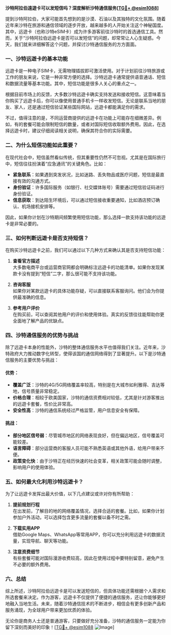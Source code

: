 **沙特阿拉伯遠遊卡可以发短信吗？深度解析沙特通信服务[[TG💪+ @esim1088](https://t.me/s/esim1088)]**

提到沙特阿拉伯，大家可能首先想到的是沙漠、石油以及其独特的文化氛围。随着近年来沙特在旅游和通信领域的逐步开放，越来越多的人开始关注这个神秘国度。其中，远遊卡（也称沙特eSIM卡）成为许多游客前往沙特时的首选通信工具。然而，关于“沙特阿拉伯远遊卡是否可以发短信”的问题，却常常让人心生疑惑。今天，我们就来详细解答这个问题，并探讨沙特通信服务的方方面面。

### 一、沙特远遊卡的基本功能

远遊卡是一种电子SIM卡，无需物理插拔即可激活使用。对于计划前往沙特旅游或工作的朋友来说，它是一种非常方便的选择。沙特远遊卡通常提供语音通话、短信和数据流量等基本功能。其中，短信功能是很多人关心的重点之一。

根据目前市场上的反馈，大多数沙特远遊卡确实支持发送和接收短信。这意味着当你购买了远遊卡后，你可以像使用普通手机卡一样收发短信。无论是联系当地的朋友、家人，还是通过短信验证某些国际网站，远遊卡都能满足你的需求。

不过，值得注意的是，不同运营商提供的远遊卡在功能上可能存在细微差异。例如，有的套餐可能会限制短信的数量，或者对国际短信收取额外费用。因此，在选择远遊卡时，建议仔细阅读相关说明，确保其符合你的实际需要。

### 二、为什么短信功能如此重要？

在现代社会中，短信虽然看似传统，但其重要性仍然不可忽视。尤其是在国际旅行中，短信往往扮演着“应急通讯”的关键角色。比如：

- **紧急联系**：如果遇到突发状况，比如迷路、丢失物品或医疗问题，短信是最直接有效的沟通方式。
- **身份验证**：许多国际服务（如银行、社交媒体账号）需要通过短信验证码进行身份验证。
- **信息获取**：到达陌生环境后，可以通过短信接收重要通知，比如酒店预订确认、机场接机安排等。

因此，如果你计划在沙特期间频繁使用短信功能，那么选择一款支持该功能的远遊卡是非常必要的。

### 三、如何判断远遊卡是否支持短信？

在购买沙特远遊卡之前，我们可以通过以下几种方式来确认其是否支持短信功能：

1. **查看官方描述**  
   大多数电商平台或运营商官网都会明确标注远遊卡的功能清单。如果你发现某款卡没有提到“短信”二字，那么很可能不支持该功能。

2. **咨询客服**  
   如果你对某款远遊卡的具体功能存疑，可以直接联系客服询问。他们会为你提供最准确的信息。

3. **参考用户评价**  
   在购买前，可以查阅其他用户的评价和使用体验。真实的反馈往往能帮助你更全面地了解产品的优缺点。

### 四、沙特通信服务的优势与挑战

除了远遊卡本身的性能外，沙特的整体通信服务水平也值得我们关注。近年来，沙特政府大力推动数字化转型，使得该国的通信网络得到了显著提升。以下是沙特通信服务的主要优势与挑战：

#### 优势：
- **覆盖广泛**：沙特的4G/5G网络覆盖率较高，特别是在大城市如利雅得、吉达等地，信号质量非常稳定。
- **价格合理**：相较于欧美国家，沙特的通信资费相对较低，尤其是针对游客推出的远遊卡套餐，性价比非常高。
- **安全性高**：沙特的通信系统经过严格监管，用户信息安全有保障。

#### 挑战：
- **部分地区信号弱**：尽管城市地区的网络表现良好，但在偏远地区，信号覆盖可能较差。
- **语言障碍**：部分运营商的客服人员可能不熟悉英语或其他外语，给用户带来不便。
- **政策变化快**：由于沙特正在经历快速的社会变革，相关政策可能会随时调整，影响用户的使用体验。

### 五、如何最大化利用沙特远遊卡？

为了让远遊卡发挥出最大价值，以下几点建议或许对你有所帮助：

1. **提前规划行程**  
   在出发前，了解目的地的网络覆盖情况，选择合适的套餐。比如，如果你计划参加户外活动，可以选择包含更多流量的套餐以备不时之需。

2. **下载实用APP**  
   借助Google Maps、WhatsApp等常用APP，你可以充分利用远遊卡的数据流量，实现导航、聊天等功能。

3. **注意资费细节**  
   有些套餐可能对国际漫游收费较高，因此在使用过程中要特别留意，避免产生不必要的额外费用。

### 六、总结

综上所述，沙特阿拉伯远遊卡是可以发送短信的，但具体功能还需根据个人需求和所选套餐来决定。作为游客，远遊卡不仅提供了便捷的通信服务，还让你能够更好地融入当地生活。未来，随着沙特通信技术的不断进步，相信会有更多创新产品和服务涌现，为全球用户带来更加优质的体验。

无论你是商务人士还是普通游客，只要做好充分准备，沙特的通信服务一定能为你留下深刻而美好的印象！[[TG💪+ @esim1088](https://t.me/s/esim1088) ![Image](https://i.postimg.cc/4NQfJmqS/Snipaste-2025-05-13-00-14-12.png)]